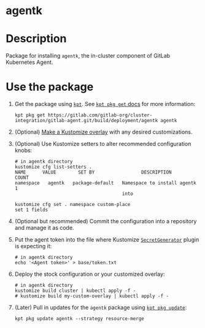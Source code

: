 agentk
==================================================

# Description

Package for installing `agentk`, the in-cluster component of GitLab Kubernetes Agent.

# Use the package

1. Get the package using [`kpt`](https://googlecontainertools.github.io/kpt/). See [`kpt pkg get` docs](https://googlecontainertools.github.io/kpt/guides/consumer/get/) for more information:

    ```shell
    kpt pkg get https://gitlab.com/gitlab-org/cluster-integration/gitlab-agent.git/build/deployment/agentk agentk
    ```

1. (Optional) [Make a Kustomize overlay](https://kubernetes-sigs.github.io/kustomize/guides/offtheshelf/) with any desired customizations.

1. (Optional) Use Kustomize setters to alter recommended configuration knobs:

    ```shell
    # in agentk directory
    kustomize cfg list-setters .
    NAME      VALUE        SET BY                 DESCRIPTION             COUNT
    namespace   agentk   package-default   Namespace to install agentk      1
                                           into

    kustomize cfg set . namespace custom-place
    set 1 fields
    ```

1. (Optional but recommended) Commit the configuration into a repository and manage it as code.

1. Put the agent token into the file where Kustomize [`SecretGenerator`](https://kubernetes-sigs.github.io/kustomize/guides/plugins/builtins/#_secretgenerator_) plugin is expecting it:

    ```shell
    # in agentk directory
    echo '<Agent token>' > base/token.txt
    ```

1. Deploy the stock configuration or your customized overlay:

    ```shell
    # in agentk directory
    kustomize build cluster | kubectl apply -f -
    # kustomize build my-custom-overlay | kubectl apply -f -
    ```

1. (Later) Pull in updates for the `agentk` package using [`kpt pkg update`](https://googlecontainertools.github.io/kpt/guides/consumer/update/):

    ```shell
    kpt pkg update agentk --strategy resource-merge
    ```
